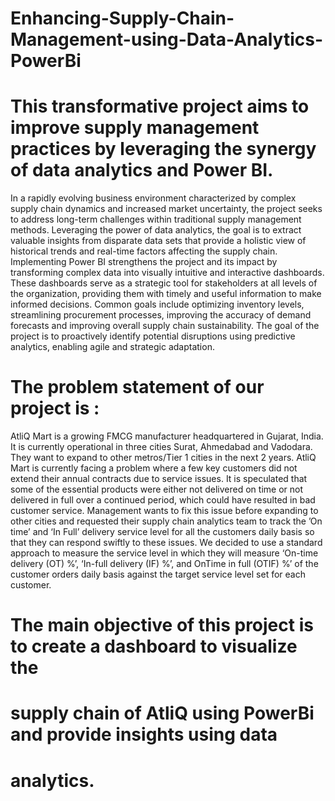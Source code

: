# Enhancing-Supply-Chain-Management-using-Data-Analytics-PowerBi
# This transformative project aims to improve supply management practices by leveraging the synergy of data analytics and Power BI. 
In a rapidly evolving business environment characterized by complex supply chain dynamics and
increased market uncertainty, the project seeks to address long-term
challenges within traditional supply management methods. Leveraging the
power of data analytics, the goal is to extract valuable insights from disparate
data sets that provide a holistic view of historical trends and real-time factors
affecting the supply chain. Implementing Power BI strengthens the project
and its impact by transforming complex data into visually intuitive and
interactive dashboards.
These dashboards serve as a strategic tool for stakeholders at all levels of the
organization, providing them with timely and useful information to make
informed decisions. Common goals include optimizing inventory levels,
streamlining procurement processes, improving the accuracy of demand
forecasts and improving overall supply chain sustainability. The goal of the
project is to proactively identify potential disruptions using predictive
analytics, enabling agile and strategic adaptation.

# The problem statement of our project is :
AtliQ Mart is a growing FMCG
manufacturer headquartered in Gujarat, India. It is currently operational in
three cities Surat, Ahmedabad and Vadodara. They want to expand to other
metros/Tier 1 cities in the next 2 years.
AtliQ Mart is currently facing a problem where a few key customers did not
extend their annual contracts due to service issues. It is speculated that some
of the essential products were either not delivered on time or not delivered in
full over a continued period, which could have resulted in bad customer
service. Management wants to fix this issue before expanding to other cities
and requested their supply chain analytics team to track the ’On time’ and ‘In
Full’ delivery service level for all the customers daily basis so that they can
respond swiftly to these issues.
We decided to use a standard approach to measure the service level in which
they will measure ‘On-time delivery (OT) %’, ‘In-full delivery (IF) %’, and
OnTime in full (OTIF) %’ of the customer orders daily basis against the
target service level set for each customer.

# The main objective of this project is to create a dashboard to visualize the
# supply chain of AtliQ using PowerBi and provide insights using data
# analytics.
